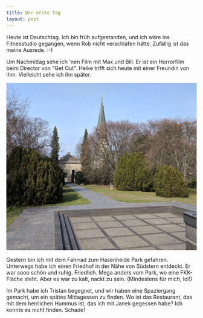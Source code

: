 ```yaml
---
title: Der erste Tag
layout: post
---
```


Heute ist Deutschtag. Ich bin früh aufgestanden, und ich wäre ins Fitnesstudio gegangen, wenn Rob nicht verschlafen hätte. Zufällig ist das meine Ausrede. :-) 

Um Nachmittag sehe ich 'nen Film mit Max und Bill. Er ist ein Horrorfilm beim Director von "Get Out". Heike trifft sich heute mit einer Freundin von ihm. Vielleicht sehe ich ihn später.

![Südstern Friedhof](/images/sudstern-friedhof.jpg)

Gestern bin ich mit dem Fahrrad zum Hasenheide Park gefahren. Unterwegs habe ich einen Friedhof in der Nähe von Südstern entdeckt. Er war sooo schön und ruhig. Friedlich. Mega anders vom Park, wo eine FKK-Fläche steht. Aber es war zu kalt, nackt zu sein. (Mindestens für mich, lol!) 

Im Park habe ich Tristan begegnet, und wir haben eine Spaziergang gemacht, um ein spätes Mittagessen zu finden. Wo ist das Restaurant, das mit dem herrlichen Hummus ist, das ich mit Janek gegessen habe? Ich konnte es nicht finden. Schade!
